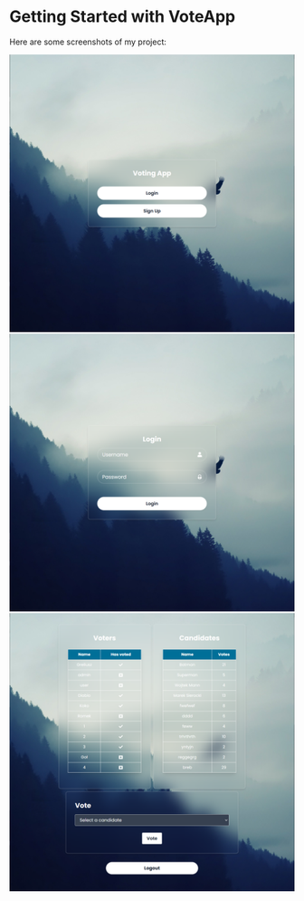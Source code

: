 # Getting Started with VoteApp

Here are some screenshots of my project:

![Screenshot 1](screenshots/screenshot1.png)
![Screenshot 2](screenshots/screenshot2.png)
![Screenshot 3](screenshots/screenshot3.png)
